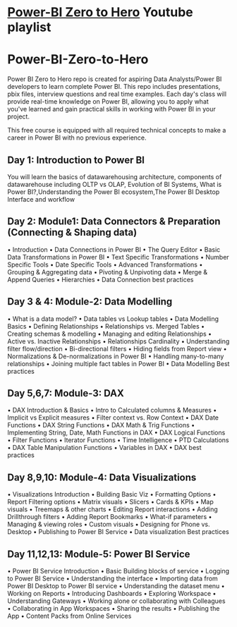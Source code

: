 # [Power-BI Zero to Hero](https://www.youtube.com/watch?v=3Itjx6Xpag0&list=PL2SQ6tQX0cveTLxRpUUbc6lq1eCQDyHdB) Youtube playlist
# Power-BI-Zero-to-Hero
Power BI Zero to Hero repo is created for aspiring Data Analysts/Power BI developers to learn complete Power BI. This repo includes presentations, pbix files, interview questions and real time examples. Each day's class will provide real-time knowledge on Power BI, allowing you to apply what you've learned and gain practical skills in working with Power BI in your project.

This free course is equipped with all required technical concepts to make a career in Power BI with no previous experience.

## Day 1: Introduction to Power BI
You will learn the basics of datawarehousing architecture, components of datawarehouse including OLTP vs OLAP, Evolution of BI Systems, What is Power BI?,Understanding the Power BI ecosystem,The Power BI Desktop Interface and workflow

## Day 2: Module1: Data Connectors & Preparation (Connecting & Shaping data)
•	Introduction
•	Data Connections in Power BI
•	The Query Editor
•	Basic Data Transformations in Power BI
•	Text Specific Transformations 
•	Number Specific Tools
•	Date Specific Tools
•	Advanced Transformations
•	Grouping & Aggregating data
•	Pivoting & Unpivoting data
•	Merge & Append Queries
•	Hierarchies
•	Data Connection best practices

## Day 3 & 4: Module-2: Data Modelling
•	What is a data model?
•	Data tables vs Lookup tables
•	Data Modelling Basics
•	Defining Relationships
•	Relationships vs. Merged Tables
•	Creating schemas & modelling 
•	Managing and editing Relationships
•	Active vs. Inactive Relationships
•	Relationships Cardinality
•	Understanding filter flow/direction
•	Bi-directional filters
•	Hiding fields from Report view
•	Normalizations & De-normalizations in Power BI
•	Handling many-to-many relationships 
•	Joining multiple fact tables in Power BI
•	Data Modelling Best practices

## Day 5,6,7: Module-3: DAX
•	DAX Introduction & Basics
•	Intro to Calculated columns & Measures
•	Implicit vs Explicit measures
•	Filter context vs. Row Context
•	DAX Date Functions 
•	DAX String Functions
•	DAX Math & Trig Functions
•	Implementing String, Date, Math Functions in DAX
•	DAX Logical Functions
•	Filter Functions 
•	Iterator Functions 
•	Time Intelligence
•	PTD Calculations
•	DAX Table Manipulation Functions
•	Variables in DAX
•	DAX best practices

## Day 8,9,10: Module-4: Data Visualizations
•	Visualizations Introduction
•	Building Basic Viz
•	Formatting Options
•	Report Filtering options
•	Matrix visuals
•	Slicers
•	Cards & KPIs
•	Map visuals
•	Treemaps & other charts
•	Editing Report interactions
•	Adding Drillthrough filters
•	Adding Report Bookmarks
•	What-if parameters
•	Managing & viewing roles
•	Custom visuals
•	Designing for Phone vs. Desktop
•	Publishing to Power BI Service
•	Data visualization Best practices

## Day 11,12,13: Module-5: Power BI Service
•	Power BI Service Introduction
•	Basic Building blocks of service
•	Logging to Power BI Service
•	Understanding the interface
•	Importing data from Power BI Desktop to Power BI service
•	Understanding the dataset menu
•	Working on Reports
•	Introducing Dashboards
•	Exploring Workspace
•	Understanding Gateways
•	Working alone or collaborating with Colleagues
•	Collaborating in App Workspaces
•	Sharing the results
•	Publishing the App
•	Content Packs from Online Services


